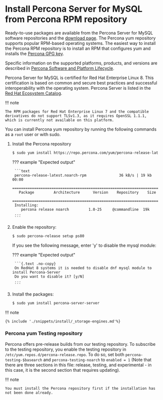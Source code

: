 # Install Percona Server for MySQL from Percona RPM repository

<!-- package name: percona-server-server-8.0.13-3.1.el7.x86_64.rpm -->
Ready-to-use packages are available from the Percona Server for MySQL software
repositories and the [download page](https://www.percona.com/downloads/Percona-Server-8.0/). The
Percona yum repository supports popular RPM-based
operating systems. The easiest way to install the Percona RPM repository is to install an RPM
that configures yum and installs the [Percona GPG key](https://www.percona.com/downloads/RPM-GPG-KEY-percona).

Specific information on the supported platforms, products, and versions are described in [Percona Software and Platform Lifecycle](https://www.percona.com/services/policies/percona-software-platform-lifecycle#mysql).

Percona Server for MySQL is certified for Red Hat Enterprise Linux 8. This certification is based on common and secure best practices and successful interoperability with the operating system. Percona Server is listed in the [Red Hat Ecosystem Catalog](https://catalog.redhat.com/software/applications/detail/5869161).

!!! note

    The RPM packages for Red Hat Enterprise Linux 7 and the compatible derivatives do not support TLSv1.3, as it requires OpenSSL 1.1.1, which is currently not available on this platform.



You can install Percona yum repository by running the following commands as a `root` user or with sudo.


1. Install the Percona repository

	```{.bash data-prompt="$"}
	$ sudo yum install https://repo.percona.com/yum/percona-release-latest.noarch.rpm
	```
	
	??? example "Expected output"
	
	    ```text
	    percona-release-latest.noarch-rpm               36 kB/s | 19 kb 00:00
	    =====================================================================
	      Package         Architecture      Version    Repository    Size
	    =====================================================================
	    Installing:
	       percona release noarch         1.0-25     @commandline  19k
	    ...
	    ```
    
2. Enable the repository:

	```{.bash data-prompt="$"}
	$ sudo percona-release setup ps80
	```
	
	If you see the following message, enter 'y' to disable the mysql module:
	
	??? example "Expected output"

        ```{.text .no-copy}
	    On RedHat 8 systems it is needed to disable dnf mysql module to install Percona-Server
	    Do you want to disable it? [y/N] 
	    ...
	    ```


3. Install the packages:

	```{.bash data-prompt="$"}
	$ sudo yum install percona-server-server
	```

!!! note

	{% include './snippets/install/_storage-engines.md'%}
	

### Percona yum Testing repository

Percona offers pre-release builds from our testing repository. To
subscribe to the testing repository, you enable the testing
repository in `/etc/yum.repos.d/percona-release.repo`. To do so,
set both `percona-testing-$basearch` and `percona-testing-noarch`
to `enabled = 1` (Note that there are three sections in this file:
release, testing, and experimental - in this case, it is the second section that requires updating).

!!! note

    You must install the Percona repository first if the installation has not been done already.
